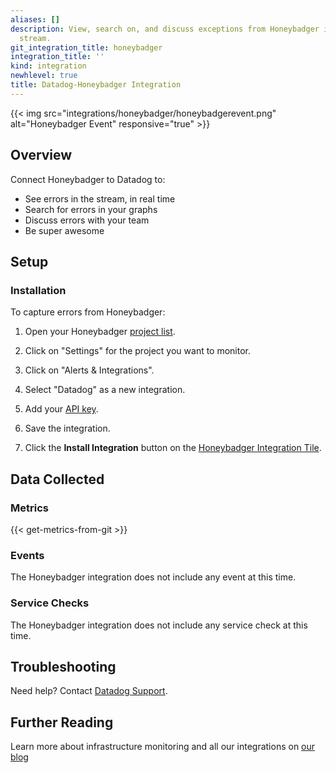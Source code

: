 ```yaml
---
aliases: []
description: View, search on, and discuss exceptions from Honeybadger in your event
  stream.
git_integration_title: honeybadger
integration_title: ''
kind: integration
newhlevel: true
title: Datadog-Honeybadger Integration
---
```



{{< img src="integrations/honeybadger/honeybadgerevent.png" alt="Honeybadger Event" responsive="true" >}}

## Overview

Connect Honeybadger to Datadog to:

* See errors in the stream, in real time
* Search for errors in your graphs
* Discuss errors with your team
* Be super awesome

## Setup
### Installation

To capture errors from Honeybadger:

1.  Open your Honeybadger [project list](https://app.honeybadger.io/users/sign_in).

2.  Click on "Settings" for the project you want to monitor.

3.  Click on "Alerts & Integrations".

4.  Select "Datadog" as a new integration.

5.  Add your [API key](https://app.datadoghq.com/account/settings#api).

6.  Save the integration.

7.  Click the **Install Integration** button on the [Honeybadger Integration Tile](https://app.datadoghq.com/account/settings#integrations/honeybadger).

## Data Collected
### Metrics
{{< get-metrics-from-git >}}

### Events
The Honeybadger integration does not include any event at this time.

### Service Checks
The Honeybadger integration does not include any service check at this time.

## Troubleshooting
Need help? Contact [Datadog Support](http://docs.datadoghq.com/help/).

## Further Reading
Learn more about infrastructure monitoring and all our integrations on [our blog](https://www.datadoghq.com/blog/)
